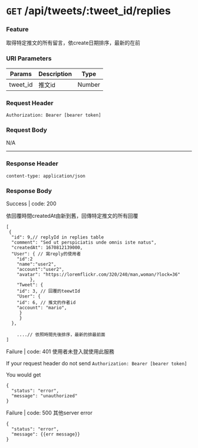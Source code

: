 # `GET` /api/tweets/:tweet_id/replies

### Feature

取得特定推文的所有留言，依create日期排序，最新的在前

### URI Parameters

| Params | Description | Type |
| --- | --- | --- |
| tweet_id | 推文id | Number |

### Request Header

```
Authorization: Bearer [bearer token]
```

### Request Body

N/A

---

### Response Header

```
content-type: application/json
```

### Response Body

Success | code: 200 

依回覆時間createdAt由新到舊，回傳特定推文的所有回覆

```
[
 {
  "id": 9,// replyId in replies table
  "comment": "Sed ut perspiciatis unde omnis iste natus",
  "createdAt": 1670812139000,
  "User": { // 寫reply的使用者
    "id":2
    "name":"user2",
    "account":"user2",
    "avatar": "https://loremflickr.com/320/240/man,woman/?lock=36"
		 },
	"Tweet": {
    "id": 3, // 回覆的teewtId
    "User": {
    "id": 6, // 推文的作者id
    "account": "mario",
     }
	 }
  },

	....// 依照時間先後排序，最新的排最前面
]

```

Failure | code: 401 使用者未登入就使用此服務

If your request header do not send
`Authorization: Bearer [bearer token]`

You would get

```
{
  "status": "error",
  "message": "unauthorized"
}
```

Failure | code: 500 其他server error

```
{
  "status": "error",
  "message": {{err message}}
}
```
